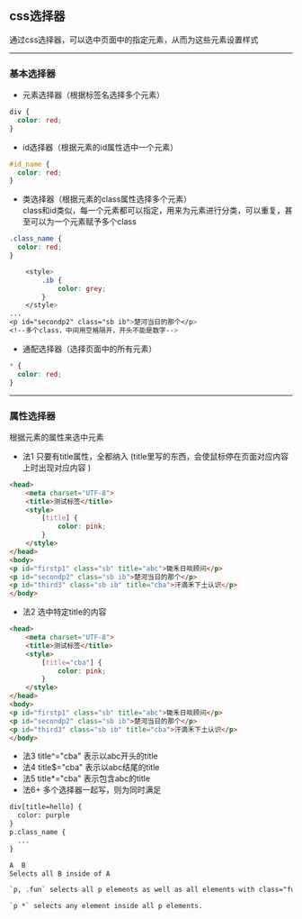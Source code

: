 ## css选择器  
通过css选择器，可以选中页面中的指定元素，从而为这些元素设置样式  

---

### 基本选择器  
- 元素选择器（根据标签名选择多个元素）
```css
div {
  color: red;
}
```
- id选择器（根据元素的id属性选中一个元素）
```css
#id_name {
  color: red;
}
```
- 类选择器（根据元素的class属性选择多个元素）  
class和id类似，每一个元素都可以指定，用来为元素进行分类，可以重复，甚至可以为一个元素赋予多个class  
```css
.class_name {
  color: red;
}
```
```css
    <style>
        .ib {
            color: grey;
        }
    </style>
...
<p id="secondp2" class="sb ib">楚河当日的那个</p>
<!--多个class，中间用空格隔开，开头不能是数字-->
```
- 通配选择器（选择页面中的所有元素）
```css
* {
  color: red;
}
```

---

### 属性选择器  
根据元素的属性来选中元素  
- 法1 只要有title属性，全都纳入 (title里写的东西，会使鼠标停在页面对应内容上时出现对应内容  )
```html
<head>
    <meta charset="UTF-8">
    <title>测试标签</title>
    <style>
        [title] {
            color: pink;
        }
    </style>
</head>
<body>
<p id="firstp1" class="sb" title="abc">锄禾日啖顾问</p>
<p id="secondp2" class="sb ib">楚河当日的那个</p>
<p id="third3" class="sb ib" title="cba">汗滴禾下土认识</p>
</body>
```
- 法2 选中特定title的内容
```html
<head>
    <meta charset="UTF-8">
    <title>测试标签</title>
    <style>
        [title="cba"] {
            color: pink;
        }
    </style>
</head>
<body>
<p id="firstp1" class="sb" title="abc">锄禾日啖顾问</p>
<p id="secondp2" class="sb ib">楚河当日的那个</p>
<p id="third3" class="sb ib" title="cba">汗滴禾下土认识</p>
</body>
```
- 法3 title^="cba" 表示以abc开头的title
- 法4 title$="cba" 表示以abc结尾的title
- 法5 title*="cba" 表示包含abc的title
- 法6+ 多个选择器一起写，则为同时满足
```html
div[title=hello] {
  color: purple
}
p.class_name {
  ...
}

A  B
Selects all B inside of A

`p, .fun` selects all p elements as well as all elements with class="fun"

`p *` selects any element inside all p elements.
```
